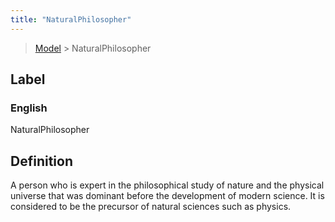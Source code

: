 ```yaml
---
title: "NaturalPhilosopher"
---
```


> [Model](../../) > NaturalPhilosopher

## Label

### English
NaturalPhilosopher


## Definition
A person who is expert in the philosophical study of nature and the physical universe that was dominant before the development of modern science. It is considered to be the precursor of natural sciences such as physics. 


    
